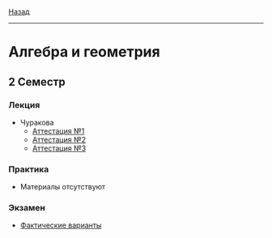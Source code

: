[Назад](../../README.md)
***
# Алгебра и геометрия
## 2 Семестр
### Лекция
+ Чуракова
  + [Аттестация №1](algem-th-att-1-fact.md)
  + [Аттестация №2](algem-th-att-2-fact.md)
  + [Аттестация №3](algem-th-att-3-fact.md)
### Практика
+ Материалы отсутствуют
### Экзамен
+ [Фактические варианты](algem-exam-fact.md)
